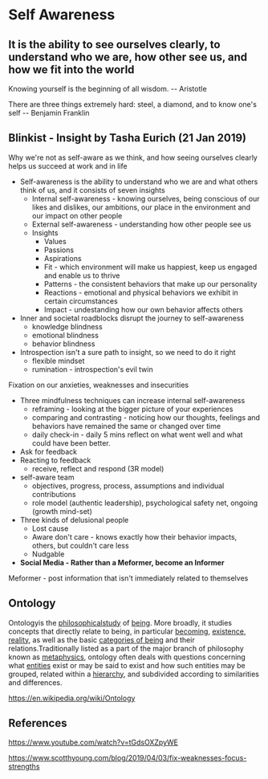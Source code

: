 # Self Awareness

## It is the ability to see ourselves clearly, to understand who we are, how other see us, and how we fit into the world

Knowing yourself is the beginning of all wisdom. -- Aristotle

There are three things extremely hard: steel, a diamond, and to know one's self -- Benjamin Franklin

## Blinkist - Insight by Tasha Eurich (21 Jan 2019)

Why we're not as self-aware as we think, and how seeing ourselves clearly helps us succeed at work and in life

- Self-awareness is the ability to understand who we are and what others think of us, and it consists of seven insights
  - Internal self-awareness - knowing ourselves, being conscious of our likes and dislikes, our ambitions, our place in the environment and our impact on other people
  - External self-awareness - understanding how other people see us
  - Insights
    - Values
    - Passions
    - Aspirations
    - Fit - which environment will make us happiest, keep us engaged and enable us to thrive
    - Patterns - the consistent behaviors that make up our personality
    - Reactions - emotional and physical behaviors we exhibit in certain circumstances
    - Impact - undestanding how our own behavior affects others
- Inner and societal roadblocks disrupt the journey to self-awareness
  - knowledge blindness
  - emotional blindness
  - behavior blindness
- Introspection isn't a sure path to insight, so we need to do it right
  - flexible mindset
  - rumination - introspection's evil twin

Fixation on our anxieties, weaknesses and insecurities

- Three mindfulness techniques can increase internal self-awareness
  - reframing - looking at the bigger picture of your experiences
  - comparing and contrasting - noticing how our thoughts, feelings and behaviors have remained the same or changed over time
  - daily check-in - daily 5 mins reflect on what went well and what could have been better.
- Ask for feedback
- Reacting to feedback
  - receive, reflect and respond (3R model)
- self-aware team
  - objectives, progress, process, assumptions and individual contributions
  - role model (authentic leadership), psychological safety net, ongoing (growth mind-set)
- Three kinds of delusional people
  - Lost cause
  - Aware don't care - knows exactly how their behavior impacts, others, but couldn't care less
  - Nudgable
- **Social Media - Rather than a Meformer, become an Informer**

Meformer - post information that isn't immediately related to themselves

## Ontology

Ontologyis the [philosophical](https://en.wikipedia.org/wiki/Philosophy)[study](https://en.wiktionary.org/wiki/study) of [being](https://en.wikipedia.org/wiki/Being). More broadly, it studies concepts that directly relate to being, in particular [becoming](https://en.wikipedia.org/wiki/Becoming_(philosophy)), [existence](https://en.wikipedia.org/wiki/Existence), [reality](https://en.wikipedia.org/wiki/Reality), as well as the basic [categories of being](https://en.wikipedia.org/wiki/Category_of_being) and their relations.Traditionally listed as a part of the major branch of philosophy known as [metaphysics](https://en.wikipedia.org/wiki/Metaphysics), ontology often deals with questions concerning what [entities](https://en.wiktionary.org/wiki/entity) exist or may be said to exist and how such entities may be grouped, related within a [hierarchy](https://en.wikipedia.org/wiki/Hierarchy), and subdivided according to similarities and differences.

<https://en.wikipedia.org/wiki/Ontology>

## References

<https://www.youtube.com/watch?v=tGdsOXZpyWE>

<https://www.scotthyoung.com/blog/2019/04/03/fix-weaknesses-focus-strengths>
